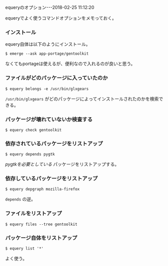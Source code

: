 equeryのオプション---2018-02-25 11:12:20

equeryでよく使うコマンドオプションをメモっておく。

### インストール

equery自体は以下のようにインストール。

```
$ emerge --ask app-portage/gentoolkit
```

なくてもportageは使えるが、便利なので入れるのが良いと思う。

### ファイルがどのパッケージに入っていたのか

```
$ equery belongs -e /usr/bin/glxgears
```

`/usr/bin/glxgears` がどのパッケージによってインストールされたのかを検索できる。

### パッケージが壊れていないか検査する

```
$ equery check gentoolkit
```

### 依存されているパッケージをリストアップ

```
$ equery depends pygtk
```

*pygtkを必要としている* パッケージをリストアップする。

### 依存しているパッケージをリストアップ

```
$ equery depgraph mozilla-firefox
```

`depends` の逆。

### ファイルをリストアップ

```
$ equery files --tree gentoolkit
```

### パッケージ自体をリストアップ

```
$ equery list '*'
```

よく使う。
